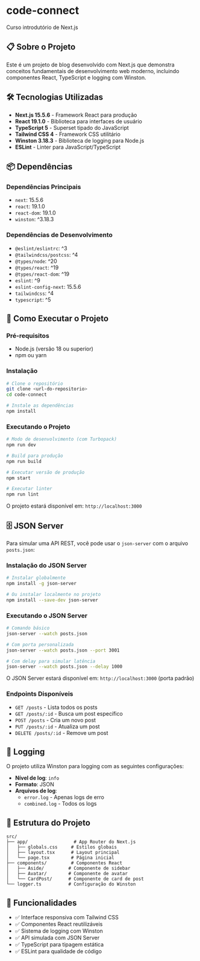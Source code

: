 # code-connect

Curso introdutório de Next.js

## 📋 Sobre o Projeto

Este é um projeto de blog desenvolvido com Next.js que demonstra conceitos fundamentais de desenvolvimento web moderno, incluindo componentes React, TypeScript e logging com Winston.

## 🛠️ Tecnologias Utilizadas

- **Next.js 15.5.6** - Framework React para produção
- **React 19.1.0** - Biblioteca para interfaces de usuário
- **TypeScript 5** - Superset tipado do JavaScript
- **Tailwind CSS 4** - Framework CSS utilitário
- **Winston 3.18.3** - Biblioteca de logging para Node.js
- **ESLint** - Linter para JavaScript/TypeScript

## 📦 Dependências

### Dependências Principais

- `next`: 15.5.6
- `react`: 19.1.0
- `react-dom`: 19.1.0
- `winston`: ^3.18.3

### Dependências de Desenvolvimento

- `@eslint/eslintrc`: ^3
- `@tailwindcss/postcss`: ^4
- `@types/node`: ^20
- `@types/react`: ^19
- `@types/react-dom`: ^19
- `eslint`: ^9
- `eslint-config-next`: 15.5.6
- `tailwindcss`: ^4
- `typescript`: ^5

## 🚀 Como Executar o Projeto

### Pré-requisitos

- Node.js (versão 18 ou superior)
- npm ou yarn

### Instalação

```bash
# Clone o repositório
git clone <url-do-repositorio>
cd code-connect

# Instale as dependências
npm install
```

### Executando o Projeto

```bash
# Modo de desenvolvimento (com Turbopack)
npm run dev

# Build para produção
npm run build

# Executar versão de produção
npm start

# Executar linter
npm run lint
```

O projeto estará disponível em: `http://localhost:3000`

## 🗄️ JSON Server

Para simular uma API REST, você pode usar o `json-server` com o arquivo `posts.json`:

### Instalação do JSON Server

```bash
# Instalar globalmente
npm install -g json-server

# Ou instalar localmente no projeto
npm install --save-dev json-server
```

### Executando o JSON Server

```bash
# Comando básico
json-server --watch posts.json

# Com porta personalizada
json-server --watch posts.json --port 3001

# Com delay para simular latência
json-server --watch posts.json --delay 1000
```

O JSON Server estará disponível em: `http://localhost:3000` (porta padrão)

### Endpoints Disponíveis

- `GET /posts` - Lista todos os posts
- `GET /posts/:id` - Busca um post específico
- `POST /posts` - Cria um novo post
- `PUT /posts/:id` - Atualiza um post
- `DELETE /posts/:id` - Remove um post

## 📝 Logging

O projeto utiliza Winston para logging com as seguintes configurações:

- **Nível de log**: `info`
- **Formato**: JSON
- **Arquivos de log**:
  - `error.log` - Apenas logs de erro
  - `combined.log` - Todos os logs

## 📁 Estrutura do Projeto

```
src/
├── app/                 # App Router do Next.js
│   ├── globals.css     # Estilos globais
│   ├── layout.tsx      # Layout principal
│   └── page.tsx        # Página inicial
├── components/         # Componentes React
│   ├── Aside/         # Componente de sidebar
│   ├── Avatar/        # Componente de avatar
│   └── CardPost/      # Componente de card de post
└── logger.ts          # Configuração do Winston
```

## 🎯 Funcionalidades

- ✅ Interface responsiva com Tailwind CSS
- ✅ Componentes React reutilizáveis
- ✅ Sistema de logging com Winston
- ✅ API simulada com JSON Server
- ✅ TypeScript para tipagem estática
- ✅ ESLint para qualidade de código
